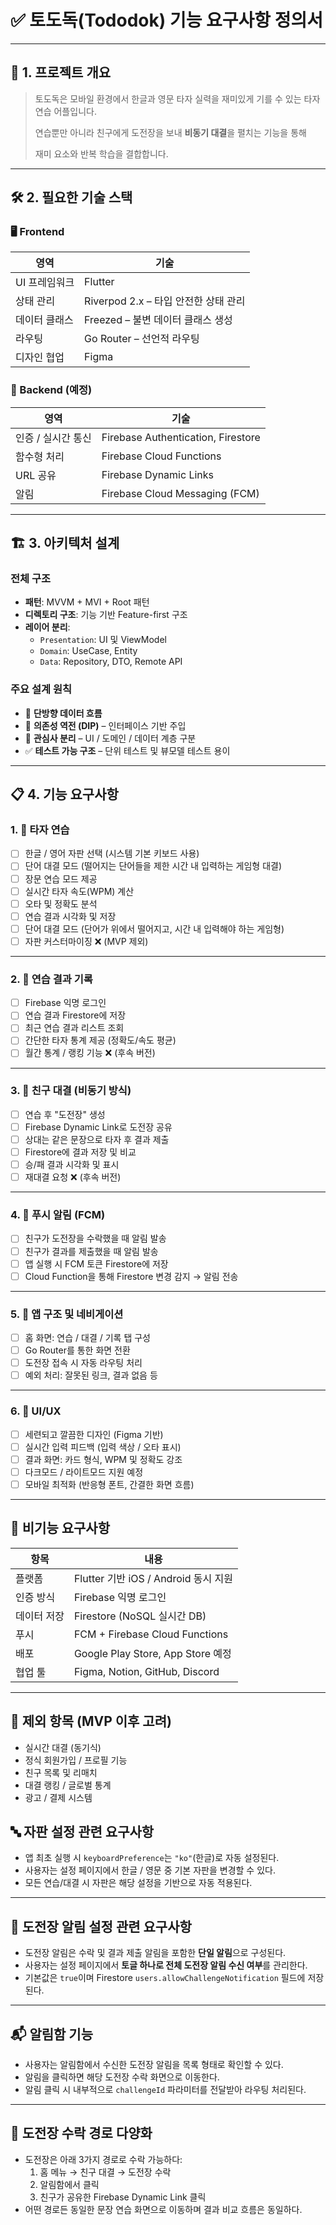 # ✅ **토도독(Tododok) 기능 요구사항 정의서**

---

## 📌 1. 프로젝트 개요

> 토도독은 모바일 환경에서 한글과 영문 타자 실력을 재미있게 기를 수 있는 타자 연습 어플입니다.
> 
> 연습뿐만 아니라 친구에게 도전장을 보내 **비동기 대결**을 펼치는 기능을 통해
> 
> 재미 요소와 반복 학습을 결합합니다.

---

## 🛠 2. 필요한 기술 스택

### 🖥 Frontend

| 영역 | 기술 |
| --- | --- |
| UI 프레임워크 | Flutter |
| 상태 관리 | Riverpod 2.x – 타입 안전한 상태 관리 |
| 데이터 클래스 | Freezed – 불변 데이터 클래스 생성 |
| 라우팅 | Go Router – 선언적 라우팅 |
| 디자인 협업 | Figma |

### 🔧 Backend (예정)

| 영역 | 기술 |
| --- | --- |
| 인증 / 실시간 통신 | Firebase Authentication, Firestore |
| 함수형 처리 | Firebase Cloud Functions |
| URL 공유 | Firebase Dynamic Links |
| 알림 | Firebase Cloud Messaging (FCM) |

---

## 🏗 3. 아키텍처 설계

### 전체 구조

- **패턴**: MVVM + MVI + Root 패턴
- **디렉토리 구조**: 기능 기반 Feature-first 구조
- **레이어 분리**:
    - `Presentation`: UI 및 ViewModel
    - `Domain`: UseCase, Entity
    - `Data`: Repository, DTO, Remote API

### 주요 설계 원칙

- 🔁 **단방향 데이터 흐름**
- 🔌 **의존성 역전 (DIP)** – 인터페이스 기반 주입
- 🧩 **관심사 분리** – UI / 도메인 / 데이터 계층 구분
- ✅ **테스트 가능 구조** – 단위 테스트 및 뷰모델 테스트 용이

---

## 📋 4. 기능 요구사항

### 1. 📱 타자 연습

- [ ]  한글 / 영어 자판 선택 (시스템 기본 키보드 사용)
- [ ]  단어 대결 모드 (떨어지는 단어들을 제한 시간 내 입력하는 게임형 대결)
- [ ]  장문 연습 모드 제공
- [ ]  실시간 타자 속도(WPM) 계산
- [ ]  오타 및 정확도 분석
- [ ]  연습 결과 시각화 및 저장
- [ ]  단어 대결 모드 (단어가 위에서 떨어지고, 시간 내 입력해야 하는 게임형)
- [ ]  자판 커스터마이징 ❌ (MVP 제외)

---

### 2. 🧾 연습 결과 기록

- [ ]  Firebase 익명 로그인
- [ ]  연습 결과 Firestore에 저장
- [ ]  최근 연습 결과 리스트 조회
- [ ]  간단한 타자 통계 제공 (정확도/속도 평균)
- [ ]  월간 통계 / 랭킹 기능 ❌ (후속 버전)

---

### 3. 👯 친구 대결 (비동기 방식)

- [ ]  연습 후 "도전장" 생성
- [ ]  Firebase Dynamic Link로 도전장 공유
- [ ]  상대는 같은 문장으로 타자 후 결과 제출
- [ ]  Firestore에 결과 저장 및 비교
- [ ]  승/패 결과 시각화 및 표시
- [ ]  재대결 요청 ❌ (후속 버전)

---

### 4. 🔔 푸시 알림 (FCM)

- [ ]  친구가 도전장을 수락했을 때 알림 발송
- [ ]  친구가 결과를 제출했을 때 알림 발송
- [ ]  앱 실행 시 FCM 토큰 Firestore에 저장
- [ ]  Cloud Function을 통해 Firestore 변경 감지 → 알림 전송

---

### 5. 🧭 앱 구조 및 네비게이션

- [ ]  홈 화면: 연습 / 대결 / 기록 탭 구성
- [ ]  Go Router를 통한 화면 전환
- [ ]  도전장 접속 시 자동 라우팅 처리
- [ ]  예외 처리: 잘못된 링크, 결과 없음 등

---

### 6. 🎨 UI/UX

- [ ]  세련되고 깔끔한 디자인 (Figma 기반)
- [ ]  실시간 입력 피드백 (입력 색상 / 오타 표시)
- [ ]  결과 화면: 카드 형식, WPM 및 정확도 강조
- [ ]  다크모드 / 라이트모드 지원 예정
- [ ]  모바일 최적화 (반응형 폰트, 간결한 화면 흐름)

---

## 📌 비기능 요구사항

| 항목 | 내용 |
| --- | --- |
| 플랫폼 | Flutter 기반 iOS / Android 동시 지원 |
| 인증 방식 | Firebase 익명 로그인 |
| 데이터 저장 | Firestore (NoSQL 실시간 DB) |
| 푸시 | FCM + Firebase Cloud Functions |
| 배포 | Google Play Store, App Store 예정 |
| 협업 툴 | Figma, Notion, GitHub, Discord |

---

## 🚫 제외 항목 (MVP 이후 고려)

- 실시간 대결 (동기식)
- 정식 회원가입 / 프로필 기능
- 친구 목록 및 리매치
- 대결 랭킹 / 글로벌 통계
- 광고 / 결제 시스템

## 🔤 자판 설정 관련 요구사항

- 앱 최초 실행 시 `keyboardPreference`는 `"ko"`(한글)로 자동 설정된다.
- 사용자는 설정 페이지에서 한글 / 영문 중 기본 자판을 변경할 수 있다.
- 모든 연습/대결 시 자판은 해당 설정을 기반으로 자동 적용된다.

---

## 🔔 도전장 알림 설정 관련 요구사항

- 도전장 알림은 수락 및 결과 제출 알림을 포함한 **단일 알림**으로 구성된다.
- 사용자는 설정 페이지에서 **토글 하나로 전체 도전장 알림 수신 여부**를 관리한다.
- 기본값은 `true`이며 Firestore `users.allowChallengeNotification` 필드에 저장된다.

---

## 📬 알림함 기능

- 사용자는 알림함에서 수신한 도전장 알림을 목록 형태로 확인할 수 있다.
- 알림을 클릭하면 해당 도전장 수락 화면으로 이동한다.
- 알림 클릭 시 내부적으로 `challengeId` 파라미터를 전달받아 라우팅 처리된다.

---

## 🧭 도전장 수락 경로 다양화

- 도전장은 아래 3가지 경로로 수락 가능하다:
  1. 홈 메뉴 → 친구 대결 → 도전장 수락
  2. 알림함에서 클릭
  3. 친구가 공유한 Firebase Dynamic Link 클릭
- 어떤 경로든 동일한 문장 연습 화면으로 이동하며 결과 비교 흐름은 동일하다.
